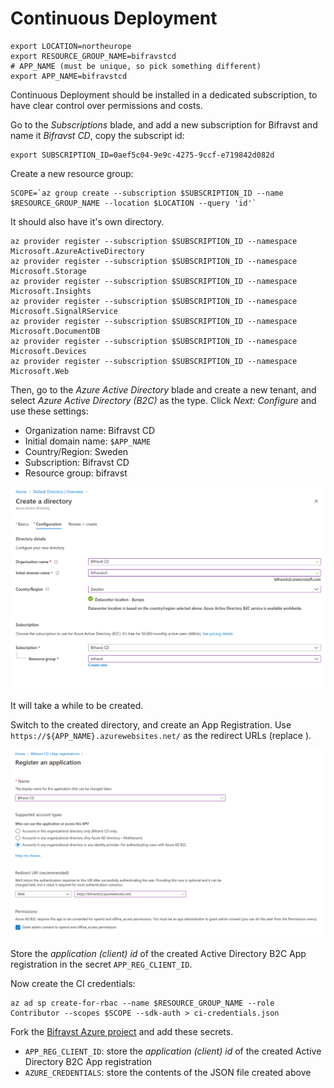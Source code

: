 # Continuous Deployment

    export LOCATION=northeurope
    export RESOURCE_GROUP_NAME=bifravstcd
    # APP_NAME (must be unique, so pick something different)
    export APP_NAME=bifravstcd

Continuous Deployment should be installed in a dedicated subscription, to have
clear control over permissions and costs.

Go to the _Subscriptions_ blade, and add a new subscription for Bifravst and
name it _Bifravst CD_, copy the subscript id:

    export SUBSCRIPTION_ID=0aef5c04-9e9c-4275-9ccf-e719842d082d

Create a new resource group:

    SCOPE=`az group create --subscription $SUBSCRIPTION_ID --name $RESOURCE_GROUP_NAME --location $LOCATION --query 'id'`

It should also have it's own directory.

    az provider register --subscription $SUBSCRIPTION_ID --namespace Microsoft.AzureActiveDirectory
    az provider register --subscription $SUBSCRIPTION_ID --namespace Microsoft.Storage
    az provider register --subscription $SUBSCRIPTION_ID --namespace Microsoft.Insights
    az provider register --subscription $SUBSCRIPTION_ID --namespace Microsoft.SignalRService
    az provider register --subscription $SUBSCRIPTION_ID --namespace Microsoft.DocumentDB
    az provider register --subscription $SUBSCRIPTION_ID --namespace Microsoft.Devices
    az provider register --subscription $SUBSCRIPTION_ID --namespace Microsoft.Web

Then, go to the _Azure Active Directory_ blade and create a new tenant, and
select _Azure Active Directory (B2C)_ as the type. Click _Next: Configure_ and
use these settings:

- Organization name: Bifravst CD
- Initial domain name: `$APP_NAME`
- Country/Region: Sweden
- Subscription: Bifravst CD
- Resource group: bifravst

![Create Directory settings](./cd/create-directory.png)

It will take a while to be created.

Switch to the created directory, and create an App Registration. Use
`https://${APP_NAME}.azurewebsites.net/` as the redirect URLs (replace ).

![Create App Registration settings](./cd/create-app-registration.png)

Store the _application (client) id_ of the created Active Directory B2C App
registration in the secret `APP_REG_CLIENT_ID`.

Now create the CI credentials:

    az ad sp create-for-rbac --name $RESOURCE_GROUP_NAME --role Contributor --scopes $SCOPE --sdk-auth > ci-credentials.json

Fork the
[Bifravst Azure project](https://github.com/bifravst/azure/settings/secrets/new)
and add these secrets.

- `APP_REG_CLIENT_ID`: store the _application (client) id_ of the created Active
  Directory B2C App registration
- `AZURE_CREDENTIALS`: store the contents of the JSON file created above
